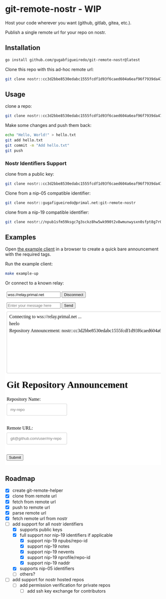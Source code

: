 # git-remote-nostr - WIP

Host your code wherever you want (github, gitlab, gitea, etc.). 

Publish a single remote url for your repo on nostr.

## Installation

```sh
go install github.com/gugabfigueiredo/git-remote-nostr@latest
```

Clone this repo with this ad-hoc remote url:
```sh
git clone nostr::cc3d2bbe8530edabc1555fcdf1d93f6caed604a6eaf96f7939da47e83b52b935@relay.primal.net:git-remote-nostr
```

## Usage

clone a repo:
```sh
git clone nostr::cc3d2bbe8530edabc1555fcdf1d93f6caed604a6eaf96f7939da47e83b52b935@relay.primal.net:git-remote-nostr
```

Make some changes and push them back:
```sh
echo "Hello, World!" > hello.txt
git add hello.txt
git commit -m "Add hello.txt"
git push
```

### Nostr Identifiers Support

clone from a public key:
```sh
git clone nostr::cc3d2bbe8530edabc1555fcdf1d93f6caed604a6eaf96f7939da47e83b52b935@relay.primal.net:git-remote-nostr
```

Clone from a nip-05 compatible identifier:
```sh
git clone nostr::gugafigueiredo@primal.net:git-remote-nostr
```

clone from a nip-19 compatible identifier:
```sh
git clone nostr://npub1sfm59ksgc7g3sckz8hw5wk990t2v8wmunwysxn0sfpt8g7r0zezq6y46mp@relay.str/git-remote-nostr
```

## Examples

Open [the example client](examples/client.html) in a browser to create a quick bare announcement with the required tags.

Run the example client:
```sh
make example-up
```

Or connect to a known relay:

![2024-06-26_07-05.png](examples/2024-06-26_07-05.png)

## Roadmap

- [x] create git-remote-helper
- [x] clone from remote url
- [x] fetch from remote url
- [x] push to remote url
- [x] parse remote url
- [x] fetch remote url from nostr
- [ ] add support for all nostr identifiers
  - [x] supports public keys
  - [x] full support nor nip-19 identifiers if applicable
    - [x] support nip-19 npubs/repo-id
    - [x] support nip-19 notes
    - [x] support nip-19 nevents
    - [x] support nip-19 nprofile/repo-id
    - [x] support nip-19 naddr
  - [x] supports nip-05 identifiers
  - [ ] others?
- [ ] add support for nostr hosted repos
  - [ ] add permission verification for private repos
    - [ ] add ssh key exchange for contributors